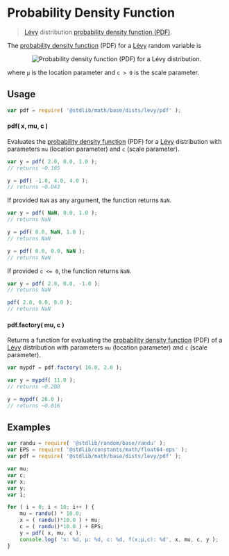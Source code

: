 # Probability Density Function

> [Lévy][levy-distribution] distribution [probability density function (PDF)][pdf].

<section class="intro">

The [probability density function][pdf] (PDF) for a [Lévy][levy-distribution] random variable is

<!-- <equation class="equation" label="eq:levy_pdf" align="center" raw="f(x;\mu,c)=\begin{cases} \sqrt{\frac{c}{2\pi}}~~\frac{e^{ -\frac{c}{2(x-\mu)}}} {(x-\mu)^{3/2}} & \text{ for } x > \mu \\ 0 & \text{ otherwise} \end{cases}" alt="Probability density function (PDF) for a Lévy distribution."> -->

<div class="equation" align="center" data-raw-text="f(x;\mu,c)=\begin{cases} \sqrt{\frac{c}{2\pi}}~~\frac{e^{ -\frac{c}{2(x-\mu)}}} {(x-\mu)^{3/2}} &amp; \text{ for } x &gt; \mu \\ 0 &amp; \text{ otherwise} \end{cases}" data-equation="eq:levy_pdf">
    <img src="https://cdn.rawgit.com/stdlib-js/stdlib/6c7e930588674097b03b3201c5d368532bba6c67/lib/node_modules/@stdlib/math/base/dists/levy/pdf/docs/img/equation_levy_pdf.svg" alt="Probability density function (PDF) for a Lévy distribution.">
    <br>
</div>

<!-- </equation> -->

where `μ` is the location parameter and `c > 0` is the scale parameter.

</section>

<!-- /.intro -->

<section class="usage">

## Usage

```javascript
var pdf = require( '@stdlib/math/base/dists/levy/pdf' );
```

#### pdf( x, mu, c )

Evaluates the [probability density function][pdf] (PDF) for a [Lévy][levy-distribution] distribution with parameters `mu` (location parameter) and `c` (scale parameter).

```javascript
var y = pdf( 2.0, 0.0, 1.0 );
// returns ~0.105

y = pdf( -1.0, 4.0, 4.0 );
// returns ~0.043
```

If provided `NaN` as any argument, the function returns `NaN`.

```javascript
var y = pdf( NaN, 0.0, 1.0 );
// returns NaN

y = pdf( 0.0, NaN, 1.0 );
// returns NaN

y = pdf( 0.0, 0.0, NaN );
// returns NaN
```

If provided `c <= 0`, the function returns `NaN`.

```javascript
var y = pdf( 2.0, 0.0, -1.0 );
// returns NaN

pdf( 2.0, 0.0, 0.0 );
// returns NaN
```

#### pdf.factory( mu, c )

Returns a function for evaluating the [probability density function][pdf] (PDF) of a [Lévy][levy-distribution] distribution with parameters `mu` (location parameter) and `c` (scale parameter).

```javascript
var mypdf = pdf.factory( 10.0, 2.0 );

var y = mypdf( 11.0 );
// returns ~0.208

y = mypdf( 20.0 );
// returns ~0.016
```

</section>

<!-- /.usage -->

<section class="examples">

## Examples

<!-- eslint no-undef: "error" -->

```javascript
var randu = require( '@stdlib/random/base/randu' );
var EPS = require( '@stdlib/constants/math/float64-eps' );
var pdf = require( '@stdlib/math/base/dists/levy/pdf' );

var mu;
var c;
var x;
var y;
var i;

for ( i = 0; i < 10; i++ ) {
    mu = randu() * 10.0;
    x = ( randu()*10.0 ) + mu;
    c = ( randu()*10.0 ) + EPS;
    y = pdf( x, mu, c );
    console.log( 'x: %d, µ: %d, c: %d, f(x;µ,c): %d', x, mu, c, y );
}
```

</section>

<!-- /.examples -->

<section class="links">

[levy-distribution]: https://en.wikipedia.org/wiki/L%C3%A9vy_distribution

[pdf]: https://en.wikipedia.org/wiki/Probability_density_function

</section>

<!-- /.links -->
